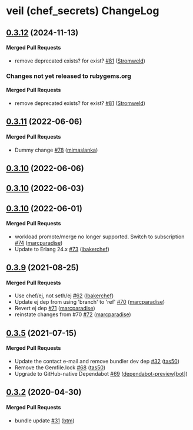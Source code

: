 # veil (chef\_secrets) ChangeLog

<!-- latest_release 0.3.12 -->
## [0.3.12](https://github.com/chef/chef_secrets/tree/0.3.12) (2024-11-13)

#### Merged Pull Requests
- remove deprecated exists? for exist? [#81](https://github.com/chef/chef_secrets/pull/81) ([Stromweld](https://github.com/Stromweld))
<!-- latest_release -->

<!-- release_rollup since=0.3.11 -->
### Changes not yet released to rubygems.org

#### Merged Pull Requests
- remove deprecated exists? for exist? [#81](https://github.com/chef/chef_secrets/pull/81) ([Stromweld](https://github.com/Stromweld)) <!-- 0.3.12 -->
<!-- release_rollup -->

<!-- latest_stable_release -->
## [0.3.11](https://github.com/chef/chef_secrets/tree/0.3.11) (2022-06-06)

#### Merged Pull Requests
- Dummy change [#78](https://github.com/chef/chef_secrets/pull/78) ([mimaslanka](https://github.com/mimaslanka))
<!-- latest_stable_release -->

## [0.3.10](https://github.com/chef/chef_secrets/tree/0.3.10) (2022-06-06)

## [0.3.10](https://github.com/chef/chef_secrets/tree/0.3.10) (2022-06-03)

## [0.3.10](https://github.com/chef/chef_secrets/tree/0.3.10) (2022-06-01)

#### Merged Pull Requests
- workload promote/merge no longer supported. Switch to subscription [#74](https://github.com/chef/chef_secrets/pull/74) ([marcparadise](https://github.com/marcparadise))
- Update to Erlang 24.x [#73](https://github.com/chef/chef_secrets/pull/73) ([lbakerchef](https://github.com/lbakerchef))

## [0.3.9](https://github.com/chef/chef_secrets/tree/0.3.9) (2021-08-25)

#### Merged Pull Requests
- Use chef/ej, not seth/ej [#62](https://github.com/chef/chef_secrets/pull/62) ([lbakerchef](https://github.com/lbakerchef))
- Update ej dep from using &#39;branch&#39; to &#39;ref&#39; [#70](https://github.com/chef/chef_secrets/pull/70) ([marcparadise](https://github.com/marcparadise))
- Revert ej dep [#71](https://github.com/chef/chef_secrets/pull/71) ([marcparadise](https://github.com/marcparadise))
- reinstate changes from #70 [#72](https://github.com/chef/chef_secrets/pull/72) ([marcparadise](https://github.com/marcparadise))

## [0.3.5](https://github.com/chef/chef_secrets/tree/0.3.5) (2021-07-15)

#### Merged Pull Requests
- Update the contact e-mail and remove bundler dev dep [#32](https://github.com/chef/chef_secrets/pull/32) ([tas50](https://github.com/tas50))
- Remove the Gemfile.lock [#68](https://github.com/chef/chef_secrets/pull/68) ([tas50](https://github.com/tas50))
- Upgrade to GitHub-native Dependabot [#69](https://github.com/chef/chef_secrets/pull/69) ([dependabot-preview[bot]](https://github.com/dependabot-preview[bot]))

## [0.3.2](https://github.com/chef/chef_secrets/tree/0.3.2) (2020-04-30)

#### Merged Pull Requests
- bundle update [#31](https://github.com/chef/chef_secrets/pull/31) ([btm](https://github.com/btm))